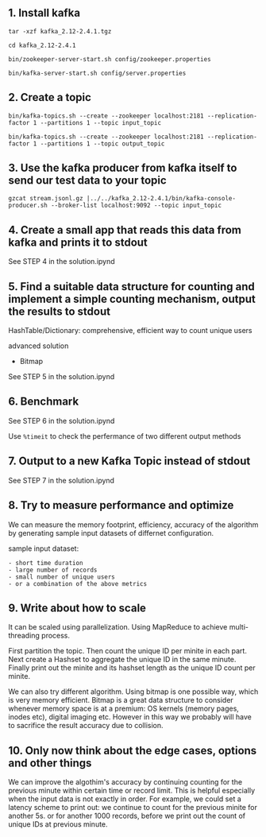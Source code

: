 ## 1. Install kafka

`tar -xzf kafka_2.12-2.4.1.tgz`

`cd kafka_2.12-2.4.1`

`bin/zookeeper-server-start.sh config/zookeeper.properties`

`bin/kafka-server-start.sh config/server.properties`

## 2. Create a topic

`bin/kafka-topics.sh --create --zookeeper localhost:2181 --replication-factor 1 --partitions 1 --topic input_topic`

`bin/kafka-topics.sh --create --zookeeper localhost:2181 --replication-factor 1 --partitions 1 --topic output_topic`

## 3. Use the kafka producer from kafka itself to send our test data to your topic

`gzcat stream.jsonl.gz |../../kafka_2.12-2.4.1/bin/kafka-console-producer.sh --broker-list localhost:9092 --topic input_topic`

## 4. Create a small app that reads this data from kafka and prints it to stdout

See STEP 4 in the solution.ipynd

## 5. Find a suitable data structure for counting and implement a simple counting mechanism, output the results to stdout

HashTable/Dictionary: comprehensive, efficient way to count unique users

advanced solution

- Bitmap

See STEP 5 in the solution.ipynd

## 6. Benchmark

See STEP 6 in the solution.ipynd

Use `%timeit` to check the perfermance of two different output methods

## 7. Output to a new Kafka Topic instead of stdout

See STEP 7 in the solution.ipynd

## 8. Try to measure performance and optimize
We can measure the memory footprint, efficiency, accuracy of the algorithm by generating sample input datasets of differnet configuration.

sample input dataset:

	- short time duration
	- large number of records
	- small number of unique users
	- or a combination of the above metrics

## 9. Write about how to scale

It can be scaled using parallelization. Using MapReduce to achieve multi-threading process. 

First partition the topic. Then count the unique ID per minite in each part. Next create a Hashset to aggregate the unique ID in the same minute. Finally print out the minite and its hashset length as the unique ID count per minite.

We can also try different algorithm. Using bitmap is one possible way, which is very memory efficient. Bitmap is a great data structure to consider whenever memory space is at a premium: OS kernels (memory pages, inodes etc), digital imaging etc. However in this way we probably will have to sacrifice the result accuracy due to collision.

## 10. Only now think about the edge cases, options and other things

We can improve the algothim's accuracy by continuing counting for the previous minute within certain time or record limit. This is helpful especially when the input data is not exactly in order. For example, we could set a latency scheme to print out: we continue to count for the previous minite for another 5s. or for another 1000 records, before we print out the count of unique IDs at previous minute. 

